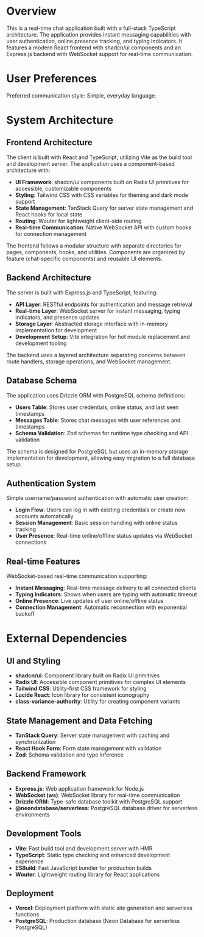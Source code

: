 # Overview

This is a real-time chat application built with a full-stack TypeScript architecture. The application provides instant messaging capabilities with user authentication, online presence tracking, and typing indicators. It features a modern React frontend with shadcn/ui components and an Express.js backend with WebSocket support for real-time communication.

# User Preferences

Preferred communication style: Simple, everyday language.

# System Architecture

## Frontend Architecture
The client is built with React and TypeScript, utilizing Vite as the build tool and development server. The application uses a component-based architecture with:

- **UI Framework**: shadcn/ui components built on Radix UI primitives for accessible, customizable components
- **Styling**: Tailwind CSS with CSS variables for theming and dark mode support
- **State Management**: TanStack Query for server state management and React hooks for local state
- **Routing**: Wouter for lightweight client-side routing
- **Real-time Communication**: Native WebSocket API with custom hooks for connection management

The frontend follows a modular structure with separate directories for pages, components, hooks, and utilities. Components are organized by feature (chat-specific components) and reusable UI elements.

## Backend Architecture
The server is built with Express.js and TypeScript, featuring:

- **API Layer**: RESTful endpoints for authentication and message retrieval
- **Real-time Layer**: WebSocket server for instant messaging, typing indicators, and presence updates
- **Storage Layer**: Abstracted storage interface with in-memory implementation for development
- **Development Setup**: Vite integration for hot module replacement and development tooling

The backend uses a layered architecture separating concerns between route handlers, storage operations, and WebSocket management.

## Database Schema
The application uses Drizzle ORM with PostgreSQL schema definitions:

- **Users Table**: Stores user credentials, online status, and last seen timestamps
- **Messages Table**: Stores chat messages with user references and timestamps
- **Schema Validation**: Zod schemas for runtime type checking and API validation

The schema is designed for PostgreSQL but uses an in-memory storage implementation for development, allowing easy migration to a full database setup.

## Authentication System
Simple username/password authentication with automatic user creation:

- **Login Flow**: Users can log in with existing credentials or create new accounts automatically
- **Session Management**: Basic session handling with online status tracking
- **User Presence**: Real-time online/offline status updates via WebSocket connections

## Real-time Features
WebSocket-based real-time communication supporting:

- **Instant Messaging**: Real-time message delivery to all connected clients
- **Typing Indicators**: Shows when users are typing with automatic timeout
- **Online Presence**: Live updates of user online/offline status
- **Connection Management**: Automatic reconnection with exponential backoff

# External Dependencies

## UI and Styling
- **shadcn/ui**: Component library built on Radix UI primitives
- **Radix UI**: Accessible component primitives for complex UI elements
- **Tailwind CSS**: Utility-first CSS framework for styling
- **Lucide React**: Icon library for consistent iconography
- **class-variance-authority**: Utility for creating component variants

## State Management and Data Fetching
- **TanStack Query**: Server state management with caching and synchronization
- **React Hook Form**: Form state management with validation
- **Zod**: Schema validation and type inference

## Backend Framework
- **Express.js**: Web application framework for Node.js
- **WebSocket (ws)**: WebSocket library for real-time communication
- **Drizzle ORM**: Type-safe database toolkit with PostgreSQL support
- **@neondatabase/serverless**: PostgreSQL database driver for serverless environments

## Development Tools
- **Vite**: Fast build tool and development server with HMR
- **TypeScript**: Static type checking and enhanced development experience
- **ESBuild**: Fast JavaScript bundler for production builds
- **Wouter**: Lightweight routing library for React applications

## Deployment
- **Vercel**: Deployment platform with static site generation and serverless functions
- **PostgreSQL**: Production database (Neon Database for serverless PostgreSQL)